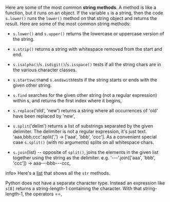Here are some of the most common **string methods**. A method is like a function, but it runs on an object. If the variable `s` is a string, then the code `s.lower()` runs the `lower()` method on that string object and returns the result. Here are some of the most common string methods:

* `s.lower()` and `s.upper()` returns the lowercase or uppercase version of the string.

* `s.strip()` returns a string with whitespace removed from the start and end.

* `s.isalpha()`/`s.isdigit()`/`s.isspace()` tests if all the string chars are in the various character classes.

* `s.startswith`and `s.endswith`tests if the string starts or ends with the given other string.

* `s.find` searches for the given other string (not a regular expression) within s, and returns the first index where it begins,

* `s.replace`('old', 'new') returns a string where all occurrences of 'old' have been replaced by 'new',

* `s.split`('delim') returns a list of substrings separated by the given delimiter. The delimiter is not a regular expression, it's just text. 'aaa,bbb,ccc'.split(',') -> ['aaa', 'bbb', 'ccc']. As a convenient special case `s.split()` (with no arguments) splits on all whitespace chars.

* `s.join`(list) -- opposite of `split()`, joins the elements in the given list together using the string as the delimiter. e.g. '---'.join(['aaa', 'bbb', 'ccc']) -> aaa---bbb---ccc,

info> Here's a [list](http://docs.python.org/library/stdtypes.html#string-methods) that shows all the `str` methods.

Python does not have a separate character type. Instead an expression like `s[8]` returns a string-length-1 containing the character. With that string-length-1, the operators ==, 
